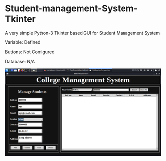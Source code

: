 # Student-management-System-Tkinter

A very simple Python-3 Tkinter based GUI for Student Management System

Variable: Defined

Buttons: Not Configured

Database: N/A

![Screenshot](Screenshot_2021-12-20_15_13_39.png)
